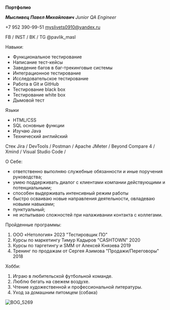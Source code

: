 **Портфолио**

**_Мысливец Павел Михайлович_**
_Junior QA Engineer_

+7 952 390-99-51
myslivets0910@yandex.ru

FB / INST / ВК / TG
@pavlik_masl

Навыки:
- Функциональное тестирование
- Написание тест-кейсы 
- Заведение багов в баг-трекинговые системы
- Интеграционное тестирование
- Исследовательское тестирование
- Работа в Git и GitHub
- Тестирование black box 
- Тестирование white box 
- Дымовой тест

Языки 
- HTML/CSS
- SQL основные функции
- Изучаю Java
- Технический английский 
  
Стек 
Jira / DevTools / Postman / Apache JMeter / Beyond Compare 4 / Xmind / Visual Studio Code / 


О Себе:
- ответственно выполняю служебные обязанности и иные поручения руководства;
- умею поддерживать диалог с клиентами компании действующими и потенциальными;
- способен выдерживать интенсивный режим работы
- быстро осваиваю новые направления деятельности, овладеваю новыми навыками;
- пунктуальный;
- не испытываю сложностей при налаживании контакта с коллегами.


Пройденные программы:
1. ООО «Нетология» 2023 "Тестировщик ПО"
2. Курсы по маркетингу Тимур Кадыров "CASHTOWN" 2020
3. Курсы по таргетингу и SMM от Алексей Князева 2019
4. Тренинг по продажам от Сергея Азимова "Продажи/Переговоры" 2018


Хобби:
1. Играю в любительской футбольной команде.
2. Люблю бегать на свежем воздухе. 
3. Чтение художественной и профессиональной литературы.
4. Уход за домашним питомцем (собака)

![BOG_5269](https://user-images.githubusercontent.com/122479950/221151694-71c9199b-257b-4a7e-9efd-3acea36638c7.JPG)
